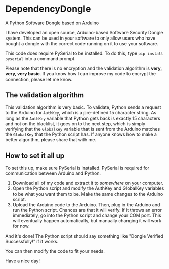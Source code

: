 # DependencyDongle
A Python Software Dongle based on Arduino


I have developed an open source, Arduino-based Software Security Dongle system. This can be used in your software to only allow users who have bought a dongle with the correct code running on it to use your software.

This code does require PySerial to be installed. To do this, type `pip install pyserial` into a command prompt.


Please note that there is no encryption and the validation algorithm is **very, very, very basic**. If you know how I can improve my code to encrypt the connection, please let me know.


## The validation algorithm

This validation algorithm is very basic. To validate, Python sends a request to the Arduino for `AuthKey`, which is a pre-defined 15 character string. As long as the `AuthKey` variable that Python gets back is exactly 15 characters and not on the blacklist, it goes on to the next step, which is simply verifying that the `GlobalKey` variable that is sent from the Arduino matches the `GlobalKey` that the Python script has. If anyone knows how to make a better algorithm, please share that with me.

## How to set it all up

To set this up, make sure PySerial is installed. PySerial is required for communication between Arduino and Python.

1. Download all of my code and extract it to *somewhere* on your computer.
2. Open the Python script and modify the AuthKey and GlobalKey variables to be what you want them to be. Make the same changes to the Arduino script.
3. Upload the Arduino code to the Arduino. Then, plug in the Arduino and run the Python script. Chances are that it will verify. If it throws an error immediately, go into the Python script and change your COM port. This will eventually happen automatically, but manually changing it will work for now.

And it's done! The Python script should say something like "Dongle Verified Successfully!" if it works.

You can then modify the code to fit your needs.

Have a nice day!
